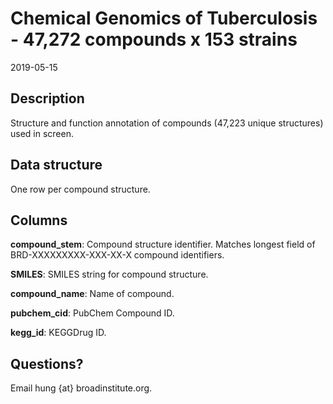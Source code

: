 # Chemical Genomics of Tuberculosis - 47,272 compounds x 153 strains

2019-05-15

## Description

Structure and function annotation of compounds (47,223 unique structures) used in screen.

## Data structure

One row per compound structure.

## Columns

**compound_stem**: Compound structure identifier.  Matches longest field of BRD-XXXXXXXXX-XXX-XX-X compound identifiers.

**SMILES**: SMILES string for compound structure.

**compound_name**: Name of compound.

**pubchem_cid**: PubChem Compound ID.

**kegg_id**: KEGGDrug ID.

## Questions?

Email hung {at} broadinstitute.org.
